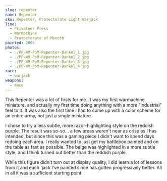 ```yaml
---
slug: repenter
name: Repenter
sku: Repenter, Protectorate Light Warjack
line:
  - Privateer Press
  - Warmachine
  - Protectorate of Menoth
painted: 2005
photos:
  - ./PP-WM-PoM-Repenter-Dankel_1.jpg
  - ./PP-WM-PoM-Repenter-Dankel_2.jpg
  - ./PP-WM-PoM-Repenter-Dankel_3.jpg
  - ./PP-WM-PoM-Repenter-Dankel_4.jpg
race:
  - warjack
weapons:
  - mace
---
```


This Repenter was a lot of firsts for me. It was my first warmachine miniature, and actually my first time doing anything with a more "industrial" feel to it. It was also the first time I had to come up with a color scheme for an entire army, not just a single miniature.

I chose to try a less subtle, more razor-highlighting style on the reddish purple. The result was so-so... a few areas weren't near as crisp as I has intended, but since this was a gaming piece I didn't want to spend days redoing each area. I really wanted to just get my battlebox painted and on the table as fast as possible. The beige was highlighted in a more subtle style, and I think turned out better than the reddish purple.

While this figure didn't turn out at display quality, I did learn a lot of lessons from it and each 'jack I've painted since has gotten progressively better. All in all it was a sufficient starting point.
